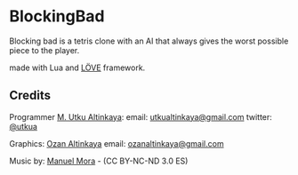 BlockingBad
===========

Blocking bad is a tetris clone with an AI that always gives the worst possible piece to the player. 

made with Lua and [LÖVE](http://love2d.org/) framework.

Credits
------

Programmer [M. Utku Altinkaya](http://mua.github.io/): email: utkualtinkaya@gmail.com twitter: [@utkua](https://twitter.com/utkua)

Graphics: [Ozan Altinkaya](https://facebook.com/ozanaltinkaya) email: ozanaltinkaya@gmail.com

Music by: [Manuel Mora](https://archive.org/details/Tetris-musicA) - (CC BY-NC-ND 3.0 ES)
